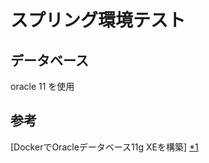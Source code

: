 # スプリング環境テスト

 ## データベース

 oracle 11 を使用

 ## 参考

[DockerでOracleデータベース11g XEを構築] [*1]

[*1]: http://ryoichi0102.hatenablog.com/entry/2017/12/14/183046